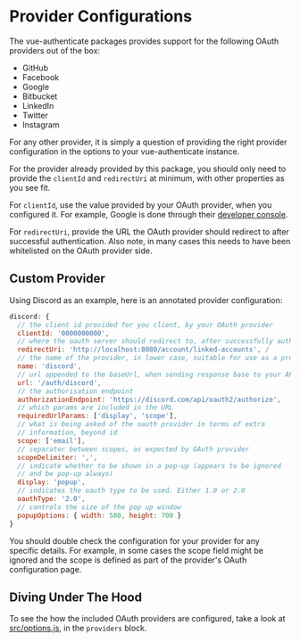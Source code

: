 # Provider Configurations

The vue-authenticate packages provides support for the following
OAuth providers out of the box:

 - GitHub
 - Facebook
 - Google
 - Bitbucket
 - LinkedIn
 - Twitter
 - Instagram

For any other provider, it is simply a question of providing the right
provider configuration in the options to your vue-authenticate instance.

For the provider already provided by this package, you should only need
to provide the `clientId` and `redirectUri` at minimum, with other
properties as you see fit.

For `clientId`, use the value provided by your OAuth provider, when you
configured it. For example, Google is done through their [developer console](https://console.cloud.google.com/).

For `redirectUri`, provide the URL the OAuth provider should redirect to
after successful authentication. Also note, in many cases this needs to
have been whitelisted on the OAuth provider side.

## Custom Provider

Using Discord as an example, here is an annotated provider configuration:

```js
discord: {
  // the client id provided for you client, by your OAuth provider
  clientId: '0000000000',
  // where the oauth server should redirect to, after successfully authenticating
  redirectUri: 'http://localhost:8080/account/linked-accounts', /
  // the name of the provider, in lower case, suitable for use as a property
  name: 'discord',
  // url appended to the baseUrl, when sending response base to your API server
  url: '/auth/discord',
  // the authorisation endpoint
  authorizationEndpoint: 'https://discord.com/api/oauth2/authorize',
  // which params are included in the URL
  requiredUrlParams: ['display', 'scope'],
  // what is being asked of the oauth provider in terms of extra
  // information, beyond id
  scope: ['email'],
  // separator between scopes, as expected by OAuth provider
  scopeDelimiter: ',',
  // indicate whether to be shown in a pop-up (appears to be ignored
  // and be pop-up always)
  display: 'popup',
  // indicates the oauth type to be used. Either 1.0 or 2.0
  oauthType: '2.0',
  // controls the size of the pop up window
  popupOptions: { width: 580, height: 700 }
}
```

You should double check the configuration for your provider for any
specific details. For example, in some cases the scope field might
be ignored and the scope is defined as part of the provider's OAuth
configuration page.

## Diving Under The Hood

To see the how the included OAuth providers are configured, take
a look at [src/options.js](../src/options.js), in the `providers`
block.


